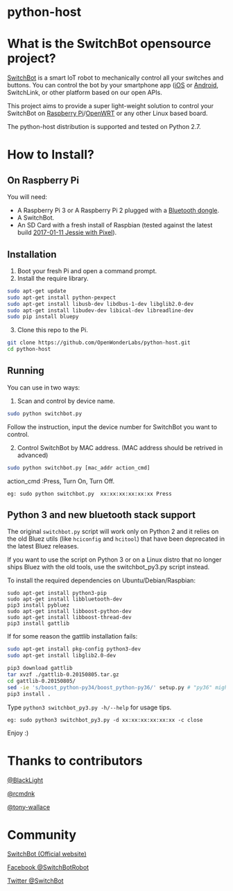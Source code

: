 # python-host

# What is the SwitchBot opensource project?
[SwitchBot](https://www.switch-bot.com) is a smart IoT robot to mechanically control all your switches and buttons. You can control the bot by your smartphone app ([iOS](https://itunes.apple.com/app/SwitchBot/id1087374760?mt=8) or  [Android](https://play.google.com/store/apps/details?id=com.theSwitchBot.SwitchBot), SwitchLink, or other platform based on our open APIs.

This project aims to provide a super light-weight solution to control your SwitchBot on [Raspberry Pi](https://www.raspberrypi.org)/[OpenWRT](https://openwrt.org/) or any other Linux based board.

The python-host distribution is supported and tested on Python 2.7.

# How to Install?

## On Raspberry Pi
You will need:
  -  A Raspberry Pi 3 or A Raspberry Pi 2 plugged with a [Bluetooth dongle](https://www.amazon.com/Plugable-Bluetooth-Adapter-Raspberry-Compatible/dp/B009ZIILLI/ref=sr_1_3?s=electronics&ie=UTF8&qid=1487679848&sr=1-3&keywords=bluetooth+dongle).
  -  A SwitchBot.
  -  An SD Card with a fresh install of Raspbian (tested against the latest build [2017-01-11 Jessie with Pixel](https://www.raspberrypi.org/downloads/raspbian/)).

## Installation
  1. Boot your fresh Pi and open a command prompt.
  2. Install the require library.
```sh
sudo apt-get update
sudo apt-get install python-pexpect
sudo apt-get install libusb-dev libdbus-1-dev libglib2.0-dev 
sudo apt-get install libudev-dev libical-dev libreadline-dev
sudo pip install bluepy
```
  3. Clone this repo to the Pi.
```sh
git clone https://github.com/OpenWonderLabs/python-host.git
cd python-host
```
## Running

You can use in two ways:

1. Scan and control by device name.

```sh
sudo python switchbot.py
```
Follow the instruction, input the device number for SwitchBot you want to control.

2. Control SwitchBot by MAC address. (MAC address should be retrived in advanced)

```sh
sudo python switchbot.py [mac_addr action_cmd]
```

action_cmd :Press, Turn On, Turn Off.

```
eg: sudo python switchbot.py  xx:xx:xx:xx:xx:xx Press
```

## Python 3 and new bluetooth stack support

The original `switchbot.py` script will work only on Python 2 and it relies on the old Bluez utils (like `hciconfig` and `hcitool`) that have been deprecated in the latest Bluez releases.

If you want to use the script on Python 3 or on a Linux distro that no longer ships Bluez with the old tools, use the switchbot_py3.py script instead.

To install the required dependencies on Ubuntu/Debian/Raspbian:

```shell
sudo apt-get install python3-pip
sudo apt-get install libbluetooth-dev
pip3 install pybluez
sudo apt-get install libboost-python-dev
sudo apt-get install libboost-thread-dev
pip3 install gattlib
```

If for some reason the gattlib installation fails:

```sh
sudo apt-get install pkg-config python3-dev
sudo apt-get install libglib2.0-dev

pip3 download gattlib
tar xvzf ./gattlib-0.20150805.tar.gz
cd gattlib-0.20150805/
sed -ie 's/boost_python-py34/boost_python-py36/' setup.py # "py36" might be "py37" (for example). Check "python3 --version"
pip3 install .
```

Type `python3 switchbot_py3.py -h/--help` for usage tips.
```
eg: sudo python3 switchbot_py3.py -d xx:xx:xx:xx:xx:xx -c close
```

Enjoy :)

# Thanks to contributors
[@BlackLight](https://github.com/BlackLight)

[@rcmdnk](https://github.com/rcmdnk)

[@tony-wallace](https://github.com/tony-wallace)


# Community

[SwitchBot (Official website)](https://www.switch-bot.com/)

[Facebook @SwitchBotRobot](https://www.facebook.com/SwitchBotRobot/) 

[Twitter @SwitchBot](https://twitter.com/switchbot) 

